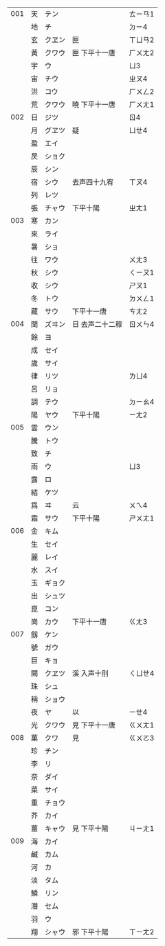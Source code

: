 |     |     |        |                 |         |
| --- | --- | ------ | --------------- | ------- |
| 001 | 天  | テン   |                 | ㄊㄧㄢ1 |
|     | 地  | チ     |                 | ㄉㄧ4   |
|     | 玄  | クヱン | 匣              | ㄒㄩㄢ2 |
|     | 黃  | クワウ | 匣 下平十一唐   | ㄏㄨㄤ2 |
|     | 宇  | ウ     |                 | ㄩ3     |
|     | 宙  | チウ   |                 | ㄓㄡ4   |
|     | 洪  | コウ   |                 | ㄏㄨㄥ2 |
|     | 荒  | クワウ | 曉 下平十一唐   | ㄏㄨㄤ1 |
| 002 | 日  | ジツ   |                 | ㄖ4     |
|     | 月  | グヱツ | 疑              | ㄩㄝ4   |
|     | 盈  | エイ   |                 |         |
|     | 昃  | ショク |                 |         |
|     | 辰  | シン   |                 |         |
|     | 宿  | シウ   | 去声四十九宥    | ㄒㄡ4   |
|     | 列  | レツ   |                 |         |
|     | 張  | チャウ | 下平十陽        | ㄓㄤ1   |
| 003 | 寒  | カン   |                 |         |
|     | 來  | ライ   |                 |         |
|     | 暑  | ショ   |                 |         |
|     | 往  | ワウ   |                 | ㄨㄤ3   |
|     | 秋  | シウ   |                 | ㄑㄧㄡ1 |
|     | 收  | シウ   |                 | ㄕㄡ1   |
|     | 冬  | トウ   |                 | ㄉㄨㄥ1 |
|     | 藏  | サウ   | 下平十一唐      | ㄘㄤ2   |
| 004 | 閏  | ズヰン | 日 去声二十二稕 | ㄖㄨㄣ4 |
|     | 餘  | ヨ     |                 |         |
|     | 成  | セイ   |                 |         |
|     | 歲  | サイ   |                 |         |
|     | 律  | リツ   |                 | ㄌㄩ4   |
|     | 呂  | リョ   |                 |         |
|     | 調  | テウ   |                 | ㄉㄧㄠ4 |
|     | 陽  | ヤウ   | 下平十陽        | ㄧㄤ2   |
| 005 | 雲  | ウン   |                 |         |
|     | 騰  | トウ   |                 |         |
|     | 致  | チ     |                 |         |
|     | 雨  | ウ     |                 | ㄩ3     |
|     | 露  | ロ     |                 |         |
|     | 結  | ケツ   |                 |         |
|     | 爲  | ヰ     | 云              | ㄨㄟ4   |
|     | 霜  | サウ   | 下平十陽        | ㄕㄨㄤ1 |
| 006 | 金  | キム   |                 |         |
|     | 生  | セイ   |                 |         |
|     | 麗  | レイ   |                 |         |
|     | 水  | スイ   |                 |         |
|     | 玉  | ギョク |                 |         |
|     | 出  | シュツ |                 |         |
|     | 崑  | コン   |                 |         |
|     | 崗  | カウ   | 下平十一唐      | ㄍㄤ3   |
| 007 | 劔  | ケン   |                 |         |
|     | 號  | ガウ   |                 |         |
|     | 巨  | キョ   |                 |         |
|     | 闕  | クヱツ | 溪 入声十刖     | ㄑㄩㄝ4 |
|     | 珠  | シュ   |                 |         |
|     | 稱  | ショウ |                 |         |
|     | 夜  | ヤ     | 以              | ㄧㄝ4   |
|     | 光  | クワウ | 見 下平十一唐   | ㄍㄨㄤ1 |
| 008 | 菓  | クワ   | 見              | ㄍㄨㄛ3 |
|     | 珍  | チン   |                 |         |
|     | 李  | リ     |                 |         |
|     | 奈  | ダイ   |                 |         |
|     | 菜  | サイ   |                 |         |
|     | 重  | チョウ |                 |         |
|     | 芥  | カイ   |                 |         |
|     | 薑  | キャウ | 見 下平十陽     | ㄐㄧㄤ1 |
| 009 | 海  | カイ   |                 |         |
|     | 鹹  | カム   |                 |         |
|     | 河  | カ     |                 |         |
|     | 淡  | タム   |                 |         |
|     | 鱗  | リン   |                 |         |
|     | 潛  | セム   |                 |         |
|     | 羽  | ウ     |                 |         |
|     | 翔  | シャウ | 邪 下平十陽     | ㄒㄧㄤ2 |
